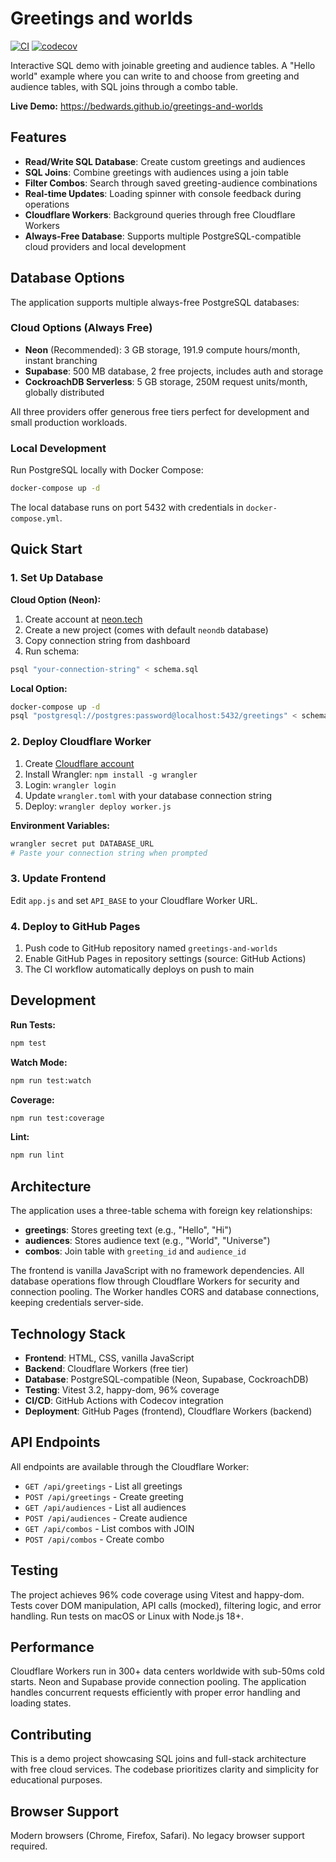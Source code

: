 # Greetings and worlds

[![CI](https://github.com/bedwards/greetings-and-worlds/actions/workflows/ci.yml/badge.svg)](https://github.com/bedwards/greetings-and-worlds/actions)
[![codecov](https://codecov.io/gh/bedwards/greetings-and-worlds/branch/main/graph/badge.svg)](https://codecov.io/gh/bedwards/greetings-and-worlds)

Interactive SQL demo with joinable greeting and audience tables. A "Hello world" example where you can write to and choose from greeting and audience tables, with SQL joins through a combo table.

**Live Demo:** https://bedwards.github.io/greetings-and-worlds

## Features

- **Read/Write SQL Database**: Create custom greetings and audiences
- **SQL Joins**: Combine greetings with audiences using a join table
- **Filter Combos**: Search through saved greeting-audience combinations
- **Real-time Updates**: Loading spinner with console feedback during operations
- **Cloudflare Workers**: Background queries through free Cloudflare Workers
- **Always-Free Database**: Supports multiple PostgreSQL-compatible cloud providers and local development

## Database Options

The application supports multiple always-free PostgreSQL databases:

### Cloud Options (Always Free)

- **Neon** (Recommended): 3 GB storage, 191.9 compute hours/month, instant branching
- **Supabase**: 500 MB database, 2 free projects, includes auth and storage
- **CockroachDB Serverless**: 5 GB storage, 250M request units/month, globally distributed

All three providers offer generous free tiers perfect for development and small production workloads.

### Local Development

Run PostgreSQL locally with Docker Compose:

```bash
docker-compose up -d
```

The local database runs on port 5432 with credentials in `docker-compose.yml`.

## Quick Start

### 1. Set Up Database

**Cloud Option (Neon):**

1. Create account at [neon.tech](https://neon.tech)
2. Create a new project (comes with default `neondb` database)
3. Copy connection string from dashboard
4. Run schema:

```bash
psql "your-connection-string" < schema.sql
```

**Local Option:**

```bash
docker-compose up -d
psql "postgresql://postgres:password@localhost:5432/greetings" < schema.sql
```

### 2. Deploy Cloudflare Worker

1. Create [Cloudflare account](https://dash.cloudflare.com/sign-up/workers-and-pages)
2. Install Wrangler: `npm install -g wrangler`
3. Login: `wrangler login`
4. Update `wrangler.toml` with your database connection string
5. Deploy: `wrangler deploy worker.js`

**Environment Variables:**

```bash
wrangler secret put DATABASE_URL
# Paste your connection string when prompted
```

### 3. Update Frontend

Edit `app.js` and set `API_BASE` to your Cloudflare Worker URL.

### 4. Deploy to GitHub Pages

1. Push code to GitHub repository named `greetings-and-worlds`
2. Enable GitHub Pages in repository settings (source: GitHub Actions)
3. The CI workflow automatically deploys on push to main

## Development

**Run Tests:**

```bash
npm test
```

**Watch Mode:**

```bash
npm run test:watch
```

**Coverage:**

```bash
npm run test:coverage
```

**Lint:**

```bash
npm run lint
```

## Architecture

The application uses a three-table schema with foreign key relationships:

- **greetings**: Stores greeting text (e.g., "Hello", "Hi")
- **audiences**: Stores audience text (e.g., "World", "Universe")
- **combos**: Join table with `greeting_id` and `audience_id`

The frontend is vanilla JavaScript with no framework dependencies. All database operations flow through Cloudflare Workers for security and connection pooling. The Worker handles CORS and database connections, keeping credentials server-side.

## Technology Stack

- **Frontend**: HTML, CSS, vanilla JavaScript
- **Backend**: Cloudflare Workers (free tier)
- **Database**: PostgreSQL-compatible (Neon, Supabase, CockroachDB)
- **Testing**: Vitest 3.2, happy-dom, 96% coverage
- **CI/CD**: GitHub Actions with Codecov integration
- **Deployment**: GitHub Pages (frontend), Cloudflare Workers (backend)

## API Endpoints

All endpoints are available through the Cloudflare Worker:

- `GET /api/greetings` - List all greetings
- `POST /api/greetings` - Create greeting
- `GET /api/audiences` - List all audiences
- `POST /api/audiences` - Create audience
- `GET /api/combos` - List combos with JOIN
- `POST /api/combos` - Create combo

## Testing

The project achieves 96% code coverage using Vitest and happy-dom. Tests cover DOM manipulation, API calls (mocked), filtering logic, and error handling. Run tests on macOS or Linux with Node.js 18+.

## Performance

Cloudflare Workers run in 300+ data centers worldwide with sub-50ms cold starts. Neon and Supabase provide connection pooling. The application handles concurrent requests efficiently with proper error handling and loading states.

## Contributing

This is a demo project showcasing SQL joins and full-stack architecture with free cloud services. The codebase prioritizes clarity and simplicity for educational purposes.

## Browser Support

Modern browsers (Chrome, Firefox, Safari). No legacy browser support required.
